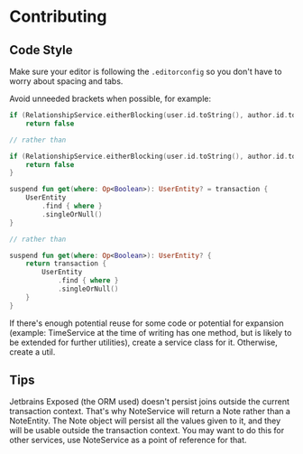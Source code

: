 # Contributing

## Code Style

Make sure your editor is following the `.editorconfig` so you don't have to worry about spacing and tabs.

Avoid unneeded brackets when possible, for example:

```kotlin
if (RelationshipService.eitherBlocking(user.id.toString(), author.id.toString()))
	return false

// rather than

if (RelationshipService.eitherBlocking(user.id.toString(), author.id.toString())) {
	return false
}
```

```kotlin
suspend fun get(where: Op<Boolean>): UserEntity? = transaction {
	UserEntity
		.find { where }
		.singleOrNull()
}

// rather than

suspend fun get(where: Op<Boolean>): UserEntity? {
	return transaction {
		UserEntity
			.find { where }
			.singleOrNull()
	}
}
```

If there's enough potential reuse for some code or potential for expansion (example: TimeService at the time of writing
has one method, but is likely to be extended for further utilities), create a service class for it. Otherwise, create a
util.

## Tips

Jetbrains Exposed (the ORM used) doesn't persist joins outside the current transaction context. That's why NoteService
will return a Note rather than a NoteEntity. The Note object will persist all the values given to it, and they will be
usable outside the transaction context. You may want to do this for other services, use NoteService as a point of
reference for that.

